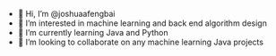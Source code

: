 - 👋 Hi, I’m @joshuaafengbai
- 👀 I’m interested in machine learning and back end algorithm design
- 🌱 I’m currently learning Java and Python
- 💞️ I’m looking to collaborate on any machine learning Java projects

<!---
joshuaafengbai/joshuaafengbai is a ✨ special ✨ repository because its `README.md` (this file) appears on your GitHub profile.
You can click the Preview link to take a look at your changes.
--->
